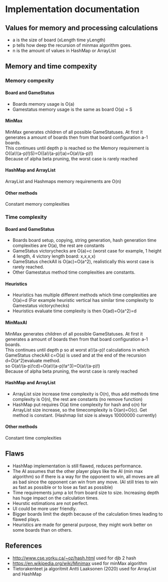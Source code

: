 # Implementation documentation
## Values for memory and processing calculations
- a is the size of board (xLength time yLength)
- p tells how deep the recursion of minmax algorithm goes.
- n is the amount of values in HashMap or ArrayList
## Memory and time compexity
### Memory compexity

#### Board and GameStatus
- Boards memory usage is O(a)
- Gamestatus memory usage is the same as board O(a) = S
#### MinMax
MinMax generates children of all possible GameStatuses. At first it generates a amount of boards then from that board configuration a-1 boards.<br> 
This continues until depth p is reached so the Memory requirement is O((a!/(a-p)!)S)=O((a!/(a-p)!)a)=O(a!/(a-p)!)<br>
Because of alpha beta pruning, the worst case is rarely reached
#### HashMap and ArrayList
ArrayList and Hashmaps memory requirements are O(n)
#### Other methods
Constant memory complexities
### Time complexity
#### Board and GameStatus
- Boards board setup, copying, string generation, hash generation time complexities are O(a), the rest are constants
- GameStatus victorychecks are O(a)=c (worst case for example, 1 height 4 length, 4 victory length board: x,x,x,x)
- GameStatus checkAll is O(ac)=O(a^2), realistically this worst case is rarely reached. 
- Other Gamestatus method time complexities are constants.
#### Heuristics
- Heuristics has multiple different methods which time complexities are O(a)=d (For example heuristic vertical has similar time complexity to Gamestatus victorychecks)
- Heuristics evaluate time complexity is then O(ad)=O(a^2)=d
#### MinMaxAI
MinMax generates children of all possible GameStatuses. At first it generates a amount of boards then from that board configuration a-1 boards.<br> 
This continues until depth p so at worst a!/(a-p)! calculations in which GameStatus checkAll c=O(a) is used and at the end of the recursion d=O(a^2)evaluate method. <br>
so O(a!/(a-p)!cd)=O(a!/(a-p)!a^3)=O(a!/(a-p)!)
<br>
Because of alpha beta pruning, the worst case is rarely reached
#### HashMap and ArrayList
- ArrayList size increase time complexity is O(n), thus add methods time complexity is O(n), the rest are constants (no remove function)
- HashMap put requires O(a) time complexity for hash and o(n) for ArrayList size increase, so the timecomplexity is O(an)=O(c). Get method is constant. (Hashmap list size is always 10000000 currently)
#### Other methods
Constant time complexities
## Flaws 
- HashMap implementation is still flawed, reduces performance.
- The AI assumes that the other player plays like the AI (min max algorithm) so if there is a way for the opponent to win, all moves are all as bad since the opponent can win from any move. (AI still tries to win as fast as possible or to lose as fast as possible)
- Time requirements jump a lot from board size to size. Increasing depth has huge impact on the calculation times.
- Heurstic estimations are not perfect.
- UI could be more user friendly.
- Bigger boards limit the depth because of the calculation times leading to flawed plays.
- Heuristics are made for general purpose, they might work better on some boards than on others.
## References
- http://www.cse.yorku.ca/~oz/hash.html used for djb 2 hash
- https://en.wikipedia.org/wiki/Minimax used for minMax algorithm
- Tietorakenteet ja algoritmit Antti Laaksonen (2020) used for ArrayList and HashMap
